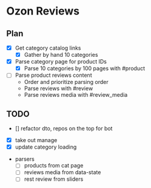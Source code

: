 # Ozon Reviews

## Plan

- [x] Get category catalog links
    - [x] Gather by hand 10 categories
- [x] Parse category page for product IDs
    - [x] Parse 10 categories by 100 pages with #product
- [ ] Parse product reviews content
    - Order and prioritize parsing order
    - Parse reviews with #review
    - Parse reviews media with #review_media

## TODO

- [] refactor dto, repos on the top for bot
- [x] take out manage
- [x] update category loading
- parsers
    - [ ] products from cat page
    - [ ] reviews media from data-state
    - [ ] rest review from sliders
